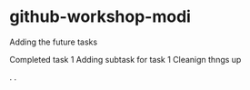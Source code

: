 # github-workshop-modi

Adding the future tasks

Completed task 1
Adding subtask for task 1
Cleanign thngs up 

.
.
